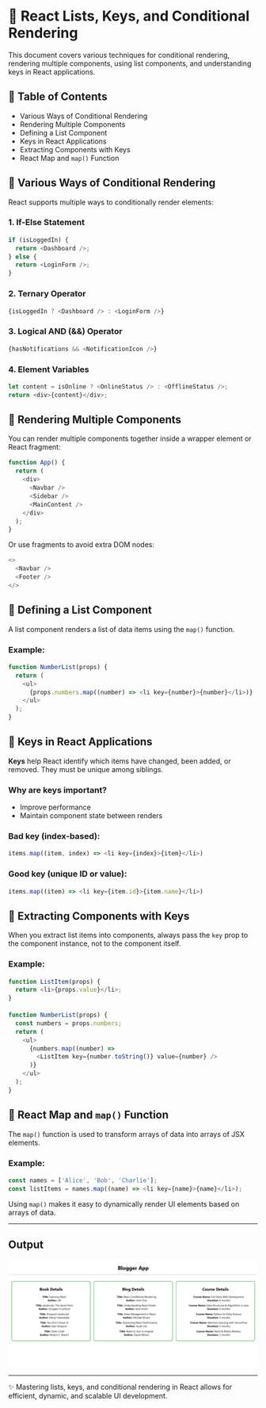 
# 📘 React Lists, Keys, and Conditional Rendering

This document covers various techniques for conditional rendering, rendering multiple components, using list components, and understanding keys in React applications.

## 🧾 Table of Contents

- Various Ways of Conditional Rendering
- Rendering Multiple Components
- Defining a List Component
- Keys in React Applications
- Extracting Components with Keys
- React Map and `map()` Function

## 🔹 Various Ways of Conditional Rendering

React supports multiple ways to conditionally render elements:

### 1. **If-Else Statement**
```javascript
if (isLoggedIn) {
  return <Dashboard />;
} else {
  return <LoginForm />;
}
```

### 2. **Ternary Operator**
```javascript
{isLoggedIn ? <Dashboard /> : <LoginForm />}
```

### 3. **Logical AND (&&) Operator**
```javascript
{hasNotifications && <NotificationIcon />}
```

### 4. **Element Variables**
```javascript
let content = isOnline ? <OnlineStatus /> : <OfflineStatus />;
return <div>{content}</div>;
```

## 🔹 Rendering Multiple Components

You can render multiple components together inside a wrapper element or React fragment:

```javascript
function App() {
  return (
    <div>
      <Navbar />
      <Sidebar />
      <MainContent />
    </div>
  );
}
```

Or use fragments to avoid extra DOM nodes:

```javascript
<>
  <Navbar />
  <Footer />
</>
```

## 🔹 Defining a List Component

A list component renders a list of data items using the `map()` function.

### Example:
```javascript
function NumberList(props) {
  return (
    <ul>
      {props.numbers.map((number) => <li key={number}>{number}</li>)}
    </ul>
  );
}
```

## 🔹 Keys in React Applications

**Keys** help React identify which items have changed, been added, or removed. They must be unique among siblings.

### Why are keys important?
- Improve performance
- Maintain component state between renders

### Bad key (index-based):
```javascript
items.map((item, index) => <li key={index}>{item}</li>)
```

### Good key (unique ID or value):
```javascript
items.map((item) => <li key={item.id}>{item.name}</li>)
```

## 🔹 Extracting Components with Keys

When you extract list items into components, always pass the `key` prop to the component instance, not to the component itself.

### Example:
```javascript
function ListItem(props) {
  return <li>{props.value}</li>;
}

function NumberList(props) {
  const numbers = props.numbers;
  return (
    <ul>
      {numbers.map((number) =>
        <ListItem key={number.toString()} value={number} />
      )}
    </ul>
  );
}
```

## 🔹 React Map and `map()` Function

The `map()` function is used to transform arrays of data into arrays of JSX elements.

### Example:
```javascript
const names = ['Alice', 'Bob', 'Charlie'];
const listItems = names.map((name) => <li key={name}>{name}</li>);
```

Using `map()` makes it easy to dynamically render UI elements based on arrays of data.

---

## Output
![screenshot](screenshot/screenshot1.png)

---

✨ Mastering lists, keys, and conditional rendering in React allows for efficient, dynamic, and scalable UI development.
